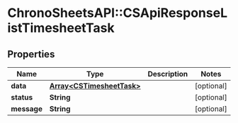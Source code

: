 # ChronoSheetsAPI::CSApiResponseListTimesheetTask

## Properties
Name | Type | Description | Notes
------------ | ------------- | ------------- | -------------
**data** | [**Array&lt;CSTimesheetTask&gt;**](CSTimesheetTask.md) |  | [optional] 
**status** | **String** |  | [optional] 
**message** | **String** |  | [optional] 



